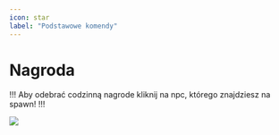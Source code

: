 ```yaml
---
icon: star
label: "Podstawowe komendy"
---
```


# Nagroda

!!!
Aby odebrać codzinną nagrode kliknij na npc, którego znajdziesz na spawn!
!!!

![](https://i.imgur.com/uc6pjeA.png)

